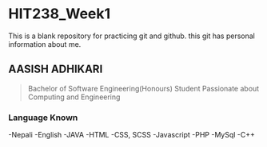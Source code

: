 # HIT238_Week1
This is a blank repository for practicing git and github.
this git has personal information about me.

## AASISH ADHIKARI
>Bachelor of Software Engineering(Honours) Student
>Passionate about Computing and Engineering

### Language Known

-Nepali
-English
-JAVA
-HTML
-CSS, SCSS
-Javascript
-PHP
-MySql
-C++
